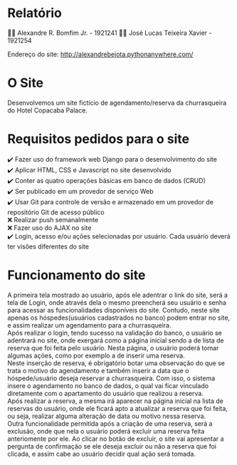 # Relatório

:man_technologist:	Alexandre R. Bomfim Jr. - 1921241
:man_technologist:	José Lucas Teixeira Xavier - 1921254

Endereço do site: http://alexandrebejota.pythonanywhere.com/

# O Site

Desenvolvemos um site fictício de agendamento/reserva da churrasqueira do Hotel Copacaba Palace. 

# Requisitos pedidos para o site

  :heavy_check_mark: Fazer uso do framework web Django para o desenvolvimento do site
 <br/> :heavy_check_mark: Aplicar HTML, CSS e Javascript no site desenvolvido
 <br/> :heavy_check_mark: Conter as quatro operações básicas em banco de dados (CRUD)
 <br/> :heavy_check_mark: Ser publicado em um provedor de serviço Web
 <br/> :heavy_check_mark: Usar Git para controle de versão e armazenado em um provedor de repositório Git de acesso público
 <br/> :x: Realizar push semanalmente
 <br/> :x: Fazer uso do AJAX no site
 <br/> :heavy_check_mark: Login, acesso e/ou ações selecionadas por usuário. Cada usuário deverá ter visões diferentes do site

# Funcionamento do site

A primeira tela mostrado ao usuário, após ele adentrar o link do site, será a tela de Login, onde através dela o mesmo preencherá seu usuário e senha para acessar as funcionalidades disponíveis do site. Contudo, neste site apenas os hóspedes(usuários cadastrados no banco) podem entrar no site, e assim realizar um agendamento para a churrasqueira.
<br/>Após realizar o login, tendo sucesso na validação do banco, o usuário se adentrará no site, onde exergará como a página inicial sendo a de lista de reserva que foi feita pelo usuário. Nesta página, o usuário poderá tomar algumas ações, como por exemplo a de inserir uma reserva.
<br/>Neste inserção de reserva, é obrigatório botar uma observação do que se trata o motivo do agendamento e também inserir a data que o hóspede/usuário deseja reservar a churrasqueira. Com isso, o sistema insere o agendamento no banco de dados, o qual vai ficar vinculado diretamente com o apartamento do usuário que realizou a reserva. 
<br/>Após realizar a reserva, a mesma irá aparecer na página inicial na lista de reservas do usuário, onde ele ficará apto a atualizar a reserva que foi feita, ou seja, realizar alguma alteração de data ou motivo nessa reserva. 
<br/>Outra funcionalidade permitida após a criação de uma reserva, será a exclusão, onde que nela o usuário poderá excluir uma reserva feita anteriomente por ele. Ao clicar no botão de excluir, o site vai apresentar a pergunta de confirmação se ele deseja excluir ou não a reserva que foi clicada, e assim cabe ao usuário decidir qual ação será tomada.


